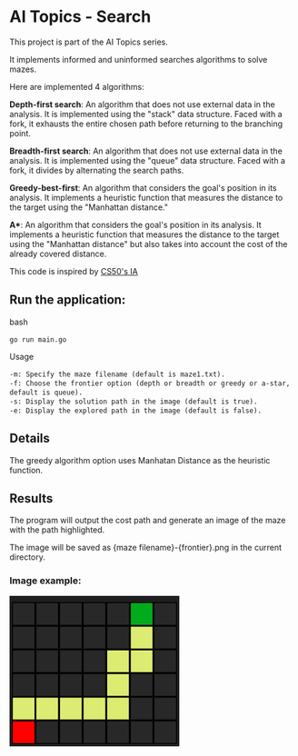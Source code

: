 # AI Topics - Search

This project is part of the AI Topics series.

It implements informed and uninformed searches algorithms to solve mazes.

Here are implemented 4 algorithms:

__Depth-first search__: An algorithm that does not use external data in the analysis. It is implemented using the "stack" data structure. Faced with a fork, it exhausts the entire chosen path before returning to the branching point.

__Breadth-first search__: An algorithm that does not use external data in the analysis. It is implemented using the "queue" data structure. Faced with a fork, it divides by alternating the search paths.

__Greedy-best-first__: An algorithm that considers the goal's position in its analysis. It implements a heuristic function that measures the distance to the target using the "Manhattan distance."

__A*__: An algorithm that considers the goal's position in its analysis. It implements a heuristic function that measures the distance to the target using the "Manhattan distance" but also takes into account the cost of the already covered distance.

This code is inspired by [CS50's IA](https://cs50.harvard.edu/ai/2024/)

## Run the application:

bash

    go run main.go


Usage

    -m: Specify the maze filename (default is maze1.txt).
    -f: Choose the frontier option (depth or breadth or greedy or a-star, default is queue).
    -s: Display the solution path in the image (default is true).
    -e: Display the explored path in the image (default is false).


## Details

The greedy algorithm option uses Manhatan Distance as the heuristic function.

## Results

The program will output the cost path and generate an image of the maze with the path highlighted.

The image will be saved as {maze filename}-{frontier}.png in the current directory.

### Image example:

![maze solution image example](example.jpg)